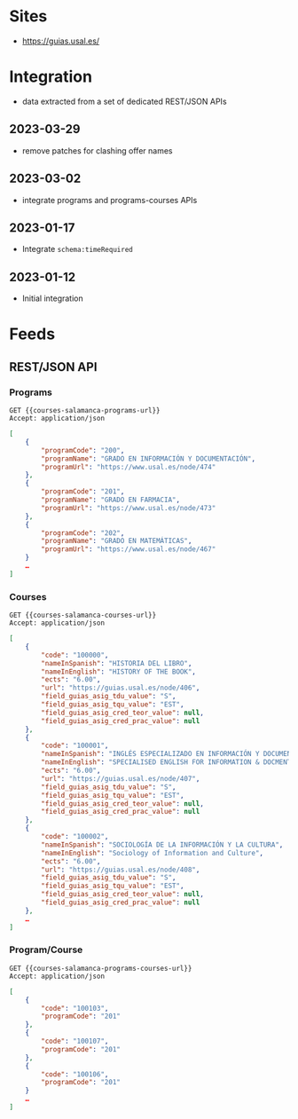 # Sites

* https://guias.usal.es/

# Integration

* data extracted from a set of dedicated REST/JSON APIs

## 2023-03-29

* remove patches for clashing offer names

## 2023-03-02

* integrate programs and programs-courses APIs

## 2023-01-17

* Integrate `schema:timeRequired`

## 2023-01-12

* Initial integration

# Feeds

## REST/JSON API

### Programs

```http
GET {{courses-salamanca-programs-url}}
Accept: application/json
```

```json
[
    {
        "programCode": "200",
        "programName": "GRADO EN INFORMACIÓN Y DOCUMENTACIÓN",
        "programUrl": "https://www.usal.es/node/474"
    },
    {
        "programCode": "201",
        "programName": "GRADO EN FARMACIA",
        "programUrl": "https://www.usal.es/node/473"
    },
    {
        "programCode": "202",
        "programName": "GRADO EN MATEMÁTICAS",
        "programUrl": "https://www.usal.es/node/467"
    }
    …
]
```

### Courses

```http
GET {{courses-salamanca-courses-url}}
Accept: application/json
```

```json
[
    {
        "code": "100000",
        "nameInSpanish": "HISTORIA DEL LIBRO",
        "nameInEnglish": "HISTORY OF THE BOOK",
        "ects": "6.00",
        "url": "https://guias.usal.es/node/406",
        "field_guias_asig_tdu_value": "S",
        "field_guias_asig_tqu_value": "EST",
        "field_guias_asig_cred_teor_value": null,
        "field_guias_asig_cred_prac_value": null
    },
    {
        "code": "100001",
        "nameInSpanish": "INGLÉS ESPECIALIZADO EN INFORMACIÓN Y DOCUMENTACIÓN",
        "nameInEnglish": "SPECIALISED ENGLISH FOR INFORMATION & DOCMENTATION",
        "ects": "6.00",
        "url": "https://guias.usal.es/node/407",
        "field_guias_asig_tdu_value": "S",
        "field_guias_asig_tqu_value": "EST",
        "field_guias_asig_cred_teor_value": null,
        "field_guias_asig_cred_prac_value": null
    },
    {
        "code": "100002",
        "nameInSpanish": "SOCIOLOGÍA DE LA INFORMACIÓN Y LA CULTURA",
        "nameInEnglish": "Sociology of Information and Culture",
        "ects": "6.00",
        "url": "https://guias.usal.es/node/408",
        "field_guias_asig_tdu_value": "S",
        "field_guias_asig_tqu_value": "EST",
        "field_guias_asig_cred_teor_value": null,
        "field_guias_asig_cred_prac_value": null
    },
    …
]
```

### Program/Course

```http
GET {{courses-salamanca-programs-courses-url}}
Accept: application/json
```

```json
[
    {
        "code": "100103",
        "programCode": "201"
    },
    {
        "code": "100107",
        "programCode": "201"
    },
    {
        "code": "100106",
        "programCode": "201"
    }
    …
]
```

###  